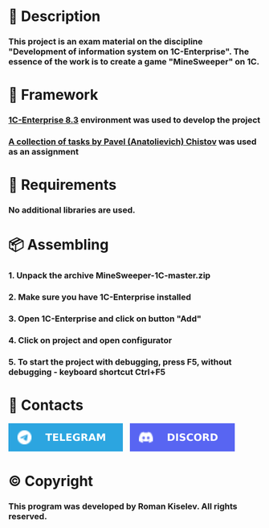 <h1>📝 Description</h1>
<h3>This project is an exam material on the discipline "Development of information system on 1C-Enterprise". The essence of the work is to create a game "MineSweeper" on 1C.</h3>

<h1>🔨 Framework</h1>
<p>
  <h3><a href="https://online.1c.ru/catalog/free/28765768/">1C-Enterprise 8.3</a> environment was used to develop the project</h3>
  <h3><a href="https://studylib.ru/doc/6295892/chistov-p.a.---sbornik-zadach-po-razrabotke-na-platforme-1s...">A collection of tasks by Pavel (Anatolievich) Chistov</a> was used as an assignment</h3>
</p>

<h1>📜 Requirements</h1>
<h3>No additional libraries are used.</h3>

<h1>📦 Assembling</h1>
<h3>1. Unpack the archive MineSweeper-1C-master.zip</h3>
<h3>2. Make sure you have 1C-Enterprise installed</h3>
<h3>3. Open 1C-Enterprise and click on button "Add"</h3>
<h3>4. Click on project and open configurator</h3>
<h3>5. To start the project with debugging, press F5, without debugging - keyboard shortcut Ctrl+F5</h3>

<h1>💬 Contacts</h1>
<p>
  <a href="https://t.me/kisxlka"><img src="https://github.com/Kise1ev/Kise1ev/blob/master/Icons/Telegram-Square.svg" style="margin-right: 10px;"/></a>
  <a href="https://discordapp.com/users/1013231151177023559"><img src="https://github.com/Kise1ev/Kise1ev/blob/master/Icons/Discord-Square.svg" style="margin-right: 10px;"/></a>
</p>

<h1>©️ Copyright</h1>
<h3>This program was developed by Roman Kiselev. All rights reserved.</h3>
